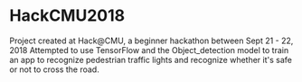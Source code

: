# HackCMU2018
Project created at Hack@CMU, a beginner hackathon between Sept 21 - 22, 2018
Attempted to use TensorFlow and the Object_detection model to train an app to recognize pedestrian traffic lights and recognize whether it's safe or not to cross the road.
